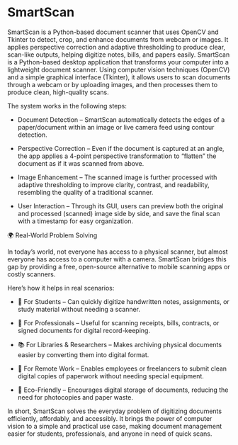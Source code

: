 # SmartScan
SmartScan is a Python-based document scanner that uses OpenCV and Tkinter to detect, crop, and enhance documents from webcam or images. It applies perspective correction and adaptive thresholding to produce clear, scan-like outputs, helping digitize notes, bills, and papers easily.
SmartScan is a Python-based desktop application that transforms your computer into a lightweight document scanner. Using computer vision techniques (OpenCV) and a simple graphical interface (Tkinter), it allows users to scan documents through a webcam or by uploading images, and then processes them to produce clean, high-quality scans.

The system works in the following steps:

- Document Detection – SmartScan automatically detects the edges of a paper/document within an image or live camera feed using contour detection.

- Perspective Correction – Even if the document is captured at an angle, the app applies a 4-point perspective transformation to “flatten” the document as if it was scanned from above.

- Image Enhancement – The scanned image is further processed with adaptive thresholding to improve clarity, contrast, and readability, resembling the quality of a traditional scanner.

- User Interaction – Through its GUI, users can preview both the original and processed (scanned) image side by side, and save the final scan with a timestamp for easy organization.

🌍 Real-World Problem Solving

In today’s world, not everyone has access to a physical scanner, but almost everyone has access to a computer with a camera. SmartScan bridges this gap by providing a free, open-source alternative to mobile scanning apps or costly scanners.

Here’s how it helps in real scenarios:

- 🏫 For Students – Can quickly digitize handwritten notes, assignments, or study material without needing a scanner.

- 🧾 For Professionals – Useful for scanning receipts, bills, contracts, or signed documents for digital record-keeping.

- 📚 For Libraries & Researchers – Makes archiving physical documents easier by converting them into digital format.

- 💼 For Remote Work – Enables employees or freelancers to submit clean digital copies of paperwork without needing special equipment.

- 🌱 Eco-Friendly – Encourages digital storage of documents, reducing the need for photocopies and paper waste.

In short, SmartScan solves the everyday problem of digitizing documents efficiently, affordably, and accessibly. It brings the power of computer vision to a simple and practical use case, making document management easier for students, professionals, and anyone in need of quick scans.
